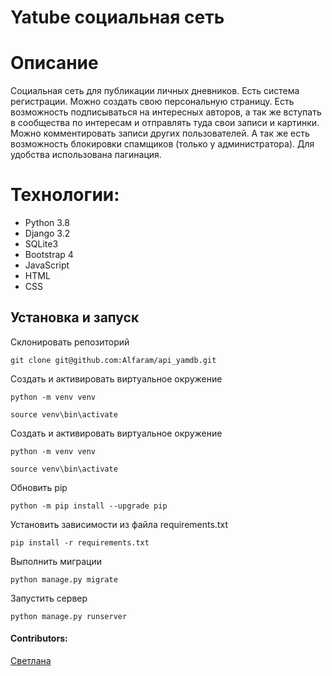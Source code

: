 # Yatube социальная сеть

# Описание

Социальная сеть для публикации личных дневников. Есть система регистрации. Можно создать свою персональную страницу. Есть возможность подписываться на интересных авторов, а так же вступать в сообщества по интересам и отправлять туда свои записи и картинки. Можно комментировать записи других пользователей. А так же есть возможность блокировки спамщиков (только у администратора). Для удобства использована пагинация. 

# Технологии:

- Python 3.8
- Django 3.2
- SQLite3
- Bootstrap 4
- JavaScript
- HTML
- CSS

## Установка и запуск

Склонировать репозиторий

    git clone git@github.com:Alfaram/api_yamdb.git

Создать и активировать виртуальное окружение
    
    python -m venv venv
    
    source venv\bin\activate

Создать и активировать виртуальное окружение
    
    python -m venv venv
    
    source venv\bin\activate

Обновить pip
    
    python -m pip install --upgrade pip

Установить зависимости из файла requirements.txt

    pip install -r requirements.txt

Выполнить миграции

    python manage.py migrate

Запустить сервер

    python manage.py runserver
 
 #### Contributors:

[Светлана](https://github.com/lanazzk)
